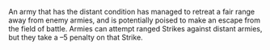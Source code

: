 An army that has the distant condition has managed to retreat a fair range away from enemy armies, and is potentially poised to make an escape from the field of battle. Armies can attempt ranged Strikes against distant armies, but they take a –5 penalty on that Strike.